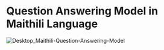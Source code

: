 # Question Answering Model in Maithili Language

![Desktop_Maithili-Question-Answering-Model](https://github.com/WebDevChandan/qnamodel/assets/70449580/16531e94-c1e6-4361-a0b9-f7a748d83b55)
